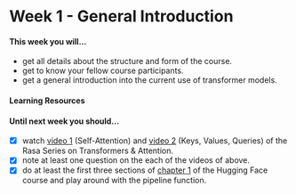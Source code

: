 # Week 1 - General Introduction

#### This week you will...

* get all details about the structure and form of the course.
* get to know your fellow course participants.
* get a general introduction into the current use of transformer models.

#### Learning Resources

#### Until next week you should...

* [x] watch [video 1](https://www.youtube.com/watch?v=yGTUuEx3GkA\&list=PL75e0qA87dlG-za8eLI6t0\_Pbxafk-cxb\&index=9) (Self-Attention) and [video 2](https://www.youtube.com/watch?v=tIvKXrEDMhk\&list=PL75e0qA87dlG-za8eLI6t0\_Pbxafk-cxb\&index=10) (Keys, Values, Queries) of the Rasa Series on Transformers & Attention.
* [x] note at least one question on the each of the videos of above.
* [x] do at least the first three sections of [chapter 1](https://huggingface.co/course/chapter1/1) of the Hugging Face course and play around with the pipeline function.

